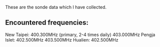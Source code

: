 These are the sonde data which I have collected.

Encountered frequencies:
---
New Taipei:	400.300MHz (primary, 2-4 times daily)
		403.000MHz
Pengja Islet:	402.500MHz
		403.500MHz
Hualien:	402.500MHz
